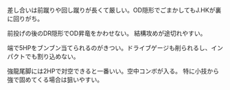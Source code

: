 差し合いは前蹴りや回し蹴りが長くて厳しい。OD隠形でごまかしてもJ.HKが裏に回りがち。

前投げの後のDR隠形でOD昇竜をかわせない。
結構攻めが途切れやすい。

端で5HPをブンブン当てられるのがきつい。ドライブゲージも削られるし、インパクトでも割り込めない。

強龍尾脚には2HPで対空できると一番いい。空中コンボが入る。
特に小技から強で固めてくる場合は狙いやすい。
